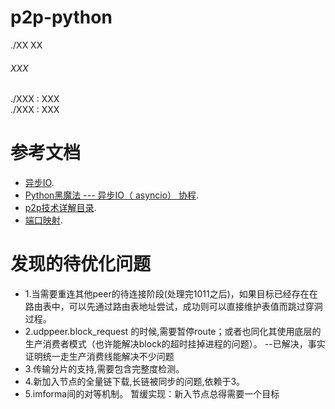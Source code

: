 ﻿# p2p-python

./XX  XX <br>


###### XXX

 ./XXX : XXX <br>
 ./XXX : XXX<br>

# 参考文档

* [异步IO](https://www.liaoxuefeng.com/wiki/0014316089557264a6b348958f449949df42a6d3a2e542c000/00143208573480558080fa77514407cb23834c78c6c7309000).
* [Python黑魔法 --- 异步IO（ asyncio） 协程](http://python.jobbole.com/87310/).
* [p2p技术详解目录](http://www.52im.net/thread-50-1-1.html).
* [端口映射](https://blog.csdn.net/xiaoxianerqq/article/details/50363655).


# 发现的待优化问题

* 1.当需要重连其他peer的待连接阶段(处理完1011之后)，如果目标已经存在在路由表中，可以先通过路由表地址尝试，成功则可以直接维护表值而跳过穿洞过程。
* 2.udppeer.block_request 的时候,需要暂停route；或者也同化其使用底层的生产消费者模式（也许能解决block的超时挂掉进程的问题）。
  --已解决，事实证明统一走生产消费线能解决不少问题
* 3.传输分片的支持,需要包含完整度检测。
* 4.新加入节点的全量链下载,长链被同步的问题,依赖于3。
* 5.imforma间的对等机制。   暂缓实现：新入节点总得需要一个目标